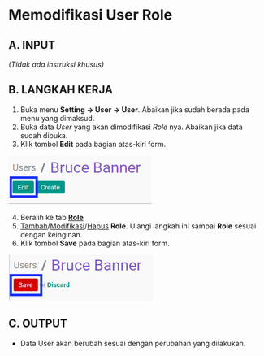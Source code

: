 # Memodifikasi User Role

## A. INPUT

*(Tidak ada instruksi khusus)*

## B. LANGKAH KERJA

1. Buka menu **Setting -> User -> User**. Abaikan jika sudah berada pada menu yang dimaksud.
2. Buka data *User* yang akan dimodifikasi *Role* nya. Abaikan jika data sudah dibuka.
3. Klik tombol **Edit** pada bagian atas-kiri form.

![](../img/user/tombol-edit.png)

4. Beralih ke tab **[Role](./penjelasan.md#tab-role)**
5. <a name="l9">[Tambah](./menambah-user-role.md)/[Modifikasi](./memodifikasi-user-role.md)/[Hapus](./menghapus-user-role.md)</a>  **Role**. Ulangi langkah ini sampai **Role** sesuai dengan keinginan.
6. Klik tombol **Save** pada bagian atas-kiri form.

![](../img/user/tombol-save-modifikasi.png)

## C. OUTPUT

* Data User akan berubah sesuai dengan perubahan yang dilakukan.
